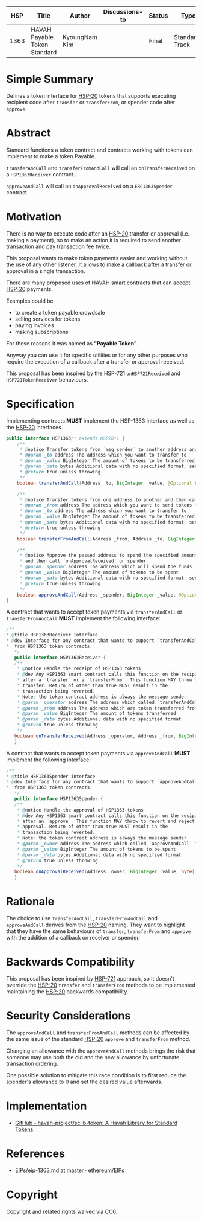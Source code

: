 | HSP  | Title                        | Author        | Discussions-to | Status | Type             | Category  | Created |
|------|------------------------------|---------------|----------------|--------|------------------|-----------|---------|
| 1363 | HAVAH Payable Token Standard | KyoungNam Kim |                | Final  | Standards Track  | Contract  |         |

# Simple Summary
Defines a token interface for [HSP-20](https://github.com/havah-project/HSPs/blob/main/HSPs/HSP-20.md) tokens that supports executing recipient code after `transfer` or `transferFrom`, or spender code after `approve`.

# Abstract
Standard functions a token contract and contracts working with tokens can implement to make a token Payable.

`transferAndCall` and `transferFromAndCall` will call an `onTransferReceived` on a `HSP1363Receiver` contract.

`approveAndCall` will call an `onApprovalReceived` on a `ERC1363Spender` contract.

# Motivation
There is no way to execute code after an [HSP-20](https://github.com/havah-project/HSPs/blob/main/HSPs/HSP-20.md) transfer or approval (i.e. making a payment), so to make an action it is required to send another transaction and pay transaction fee twice.

This proposal wants to make token payments easier and working without the use of any other listener. It allows to make a callback after a transfer or approval in a single transaction.

There are many proposed uses of HAVAH smart contracts that can accept [HSP-20](https://github.com/havah-project/HSPs/blob/main/HSPs/HSP-20.md) payments.

Examples could be
- to create a token payable crowdsale
- selling services for tokens
- paying invoices
- making subscriptions

For these reasons it was named as **"Payable Token"**.

Anyway you can use it for specific utilities or for any other purposes who require the execution of a callback after a transfer or approval received.

This proposal has been inspired by the HSP-721 `onHSP721Received` and `HSP721TokenReceiver` behaviours.

# Specification
Implementing contracts **MUST** implement the HSP-1363 interface as well as the [HSP-20](https://github.com/havah-project/HSPs/blob/main/HSPs/HSP-20.md) interfaces.


```java
public interface HSP1363/* extends HSP20*/ {
    /**
     * @notice Transfer tokens from `msg.sender` to another address and then call `onTransferReceived` on receiver
     * @param _to address The address which you want to transfer to
     * @param _value BigInteger The amount of tokens to be transferred
     * @param _data bytes Additional data with no specified format, sent in call to `to`
     * @return true unless throwing
     */
    boolean transferAndCall(Address _to, BigInteger _value, @Optional byte[] _data);

    /**
     * @notice Transfer tokens from one address to another and then call `onTransferReceived` on receiver
     * @param _from address The address which you want to send tokens from
     * @param _to address The address which you want to transfer to
     * @param _value BigInteger The amount of tokens to be transferred
     * @param _data bytes Additional data with no specified format, sent in call to `to`
     * @return true unless throwing
     */
    boolean transferFromAndCall(Address _from, Address _to, BigInteger _value, @Optional byte[] _data);

    /**
     * @notice Approve the passed address to spend the specified amount of tokens on behalf of caller
     * and then call `onApprovalReceived` on spender.
     * @param _spender address The address which will spend the funds
     * @param _value BigInteger The amount of tokens to be spent
     * @param _data bytes Additional data with no specified format, sent in call to `spender`
     * @return true unless throwing
     */
    boolean approveAndCall(Address _spender, BigInteger _value, @Optional byte[] _data);
}
```

A contract that wants to accept token payments via `transferAndCall` or `transferFromAndCall` **MUST** implement the following interface:


```java
/**
* @title HSP1363Receiver interface
* @dev Interface for any contract that wants to support `transferAndCall` or `transferFromAndCall`
*  from HSP1363 token contracts.
   */
   public interface HSP1363Receiver {
   /**
    * @notice Handle the receipt of HSP1363 tokens
    * @dev Any HSP1363 smart contract calls this function on the recipient
    * after a `transfer` or a `transferFrom`. This function MAY throw to revert and reject the
    * transfer. Return of other than true MUST result in the
    * transaction being reverted.
    * Note: the token contract address is always the message sender.
    * @param _operator address The address which called `transferAndCall` or `transferFromAndCall` function
    * @param _from address The address which are token transferred from
    * @param _value BigInteger The amount of tokens transferred
    * @param _data bytes Additional data with no specified format
    * @return true unless throwing
    */
   boolean onTransferReceived(Address _operator, Address _from, BigInteger _value, byte[] _data);
   }
```
      
A contract that wants to accept token payments via `approveAndCall` **MUST** implement the following interface:

```java
/**
* @title HSP1363Spender interface
* @dev Interface for any contract that wants to support `approveAndCall`
*  from HSP1363 token contracts.
   */
   public interface HSP1363Spender {
   /**
    * @notice Handle the approval of HSP1363 tokens
    * @dev Any HSP1363 smart contract calls this function on the recipient
    * after an `approve`. This function MAY throw to revert and reject the
    * approval. Return of other than true MUST result in the
    * transaction being reverted.
    * Note: the token contract address is always the message sender.
    * @param _owner address The address which called `approveAndCall` function
    * @param _value BigInteger The amount of tokens to be spent
    * @param _data bytes Additional data with no specified format
    * @return true unless throwing
    */
   boolean onApprovalReceived(Address _owner, BigInteger _value, byte[] _data);
   }
```      

# Rationale
The choice to use `transferAndCall`, `transferFromAndCall` and `approveAndCall` derives from the [HSP-20](https://github.com/havah-project/HSPs/blob/main/HSPs/HSP-20.md) naming. They want to highlight that they have the same behaviours of `transfer`, `transferFrom` and `approve` with the addition of a callback on receiver or spender.

# Backwards Compatibility
This proposal has been inspired by [HSP-721](https://github.com/havah-project/HSPs/blob/main/HSPs/HSP-721.md) approach, so it doesn't override the [HSP-20](https://github.com/havah-project/HSPs/blob/main/HSPs/HSP-20.md) `transfer` and `transferFrom` methods to be implemented maintaining the [HSP-20](https://github.com/havah-project/HSPs/blob/main/HSPs/HSP-20.md) backwards compatibility.

# Security Considerations
The `approveAndCall` and `transferFromAndCall` methods can be affected by the same issue of the standard [HSP-20](https://github.com/havah-project/HSPs/blob/main/HSPs/HSP-20.md) `approve` and `transferFrom` method.

Changing an allowance with the `approveAndCall` methods brings the risk that someone may use both the old and the new allowance by unfortunate transaction ordering.

One possible solution to mitigate this race condition is to first reduce the spender's allowance to 0 and set the desired value afterwards.

# Implementation
- [GitHub - havah-project/sclib-token: A Havah Library for Standard Tokens](https://github.com/havah-project/sclib-token)

# References
- [EIPs/eip-1363.md at master · ethereum/EIPs](https://github.com/ethereum/EIPs/blob/master/EIPS/eip-1363.md)

# Copyright
Copyright and related rights waived via [CC0](https://creativecommons.org/publicdomain/zero/1.0).